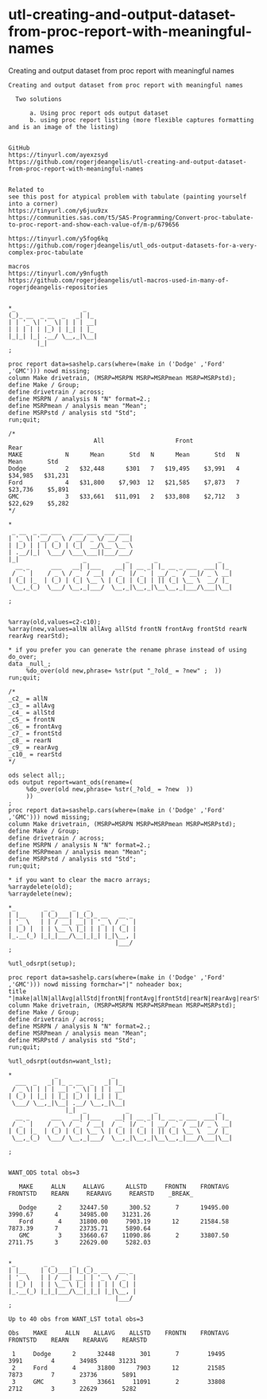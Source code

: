 # utl-creating-and-output-dataset-from-proc-report-with-meaningful-names
Creating and output dataset from proc report with meaningful names

    Creating and output dataset from proc report with meaningful names

      Two solutions

          a. Using proc report ods output dataset
          b. using proc report listing (more flexible captures formatting and is an image of the listing)


    GitHub
    https://tinyurl.com/ayexzsyd
    https://github.com/rogerjdeangelis/utl-creating-and-output-dataset-from-proc-report-with-meaningful-names


    Related to
    see this post for atypical problem with tabulate (painting yourself into a corner)
    https://tinyurl.com/y6juu9zx
    https://communities.sas.com/t5/SAS-Programming/Convert-proc-tabulate-to-proc-report-and-show-each-value-of/m-p/679656

    https://tinyurl.com/y5fog6kq
    https://github.com/rogerjdeangelis/utl_ods-output-datasets-for-a-very-complex-proc-tabulate

    macros
    https://tinyurl.com/y9nfugth
    https://github.com/rogerjdeangelis/utl-macros-used-in-many-of-rogerjdeangelis-repositories


    *_                   _
    (_)_ __  _ __  _   _| |_
    | | '_ \| '_ \| | | | __|
    | | | | | |_) | |_| | |_
    |_|_| |_| .__/ \__,_|\__|
            |_|
    ;

    proc report data=sashelp.cars(where=(make in ('Dodge' ,'Ford' ,'GMC'))) nowd missing;
    column Make drivetrain, (MSRP=MSRPN MSRP=MSRPmean MSRP=MSRPstd);
    define Make / Group;
    define drivetrain / across;
    define MSRPN / analysis N "N" format=2.;
    define MSRPmean / analysis mean "Mean";
    define MSRPstd / analysis std "Std";
    run;quit;

    /*
                            All                    Front                    Rear
    MAKE            N      Mean       Std   N      Mean       Std   N      Mean       Std
    Dodge           2   $32,448      $301   7   $19,495    $3,991   4   $34,985   $31,231
    Ford            4   $31,800    $7,903  12   $21,585    $7,873   7   $23,736    $5,891
    GMC             3   $33,661   $11,091   2   $33,808    $2,712   3   $22,629    $5,282
    */

    *
     _ __  _ __ ___   ___ ___  ___ ___
    | '_ \| '__/ _ \ / __/ _ \/ __/ __|
    | |_) | | | (_) | (_|  __/\__ \__ \
    | .__/|_|  \___/ \___\___||___/___/
    |_|                  _           _       _                 _
      __ _      ___   __| |___    __| | __ _| |_ __ _ ___  ___| |_
     / _` |    / _ \ / _` / __|  / _` |/ _` | __/ _` / __|/ _ \ __|
    | (_| |_  | (_) | (_| \__ \ | (_| | (_| | || (_| \__ \  __/ |_
     \__,_(_)  \___/ \__,_|___/  \__,_|\__,_|\__\__,_|___/\___|\__|

    ;


    %array(old,values=c2-c10);
    %array(new,values=allN allAvg allStd frontN frontAvg frontStd rearN rearAvg rearStd);

    * if you prefer you can generate the rename phrase instead of using do_over;
    data _null_;
         %do_over(old new,phrase= %str(put "_?old_ = ?new" ;  ))
    run;quit;

    /*
    _c2_ = allN
    _c3_ = allAvg
    _c4_ = allStd
    _c5_ = frontN
    _c6_ = frontAvg
    _c7_ = frontStd
    _c8_ = rearN
    _c9_ = rearAvg
    _c10_ = rearStd
    */

    ods select all;;
    ods output report=want_ods(rename=(
         %do_over(old new,phrase= %str(_?old_ = ?new  ))
         ))
    ;
    proc report data=sashelp.cars(where=(make in ('Dodge' ,'Ford' ,'GMC'))) nowd missing;
    column Make drivetrain, (MSRP=MSRPN MSRP=MSRPmean MSRP=MSRPstd);
    define Make / Group;
    define drivetrain / across;
    define MSRPN / analysis N "N" format=2.;
    define MSRPmean / analysis mean "Mean";
    define MSRPstd / analysis std "Std";
    run;quit;

    * if you want to clear the macro arrays;
    %arraydelete(old);
    %arraydelete(new);

    *_        _ _     _   _
    | |__    | (_)___| |_(_)_ __   __ _
    | '_ \   | | / __| __| | '_ \ / _` |
    | |_) |  | | \__ \ |_| | | | | (_| |
    |_.__(_) |_|_|___/\__|_|_| |_|\__, |
                                  |___/
    ;

    %utl_odsrpt(setup);

    proc report data=sashelp.cars(where=(make in ('Dodge' ,'Ford' ,'GMC'))) nowd missing formchar="|" noheader box;
    title "|make|allN|allAvg|allStd|frontN|frontAvg|frontStd|rearN|rearAvg|rearStd|";
    column Make drivetrain, (MSRP=MSRPN MSRP=MSRPmean MSRP=MSRPstd);
    define Make / Group;
    define drivetrain / across;
    define MSRPN / analysis N "N" format=2.;
    define MSRPmean / analysis mean "Mean";
    define MSRPstd / analysis std "Std";
    run;quit;

    %utl_odsrpt(outdsn=want_lst);

    *            _               _
      ___  _   _| |_ _ __  _   _| |_
     / _ \| | | | __| '_ \| | | | __|
    | (_) | |_| | |_| |_) | |_| | |_
     \___/ \__,_|\__| .__/ \__,_|\__|
                    |_|  _           _       _                 _
      __ _      ___   __| |___    __| | __ _| |_ __ _ ___  ___| |_
     / _` |    / _ \ / _` / __|  / _` |/ _` | __/ _` / __|/ _ \ __|
    | (_| |_  | (_) | (_| \__ \ | (_| | (_| | || (_| \__ \  __/ |_
     \__,_(_)  \___/ \__,_|___/  \__,_|\__,_|\__\__,_|___/\___|\__|

    ;


    WANT_ODS total obs=3

       MAKE     ALLN     ALLAVG      ALLSTD     FRONTN    FRONTAVG    FRONTSTD    REARN     REARAVG     REARSTD    _BREAK_

       Dodge      2     32447.50      300.52       7      19495.00     3990.67      4      34985.00    31231.26
       Ford       4     31800.00     7903.19      12      21584.58     7873.39      7      23735.71     5890.64
       GMC        3     33660.67    11090.86       2      33807.50     2711.75      3      22629.00     5282.03


    *_        _ _     _   _
    | |__    | (_)___| |_(_)_ __   __ _
    | '_ \   | | / __| __| | '_ \ / _` |
    | |_) |  | | \__ \ |_| | | | | (_| |
    |_.__(_) |_|_|___/\__|_|_| |_|\__, |
                                  |___/
    ;

    Up to 40 obs from WANT_LST total obs=3

    Obs    MAKE     ALLN    ALLAVG    ALLSTD    FRONTN    FRONTAVG    FRONTSTD    REARN    REARAVG    REARSTD

     1     Dodge      2      32448       301       7        19495       3991        4       34985      31231
     2     Ford       4      31800      7903      12        21585       7873        7       23736       5891
     3     GMC        3      33661     11091       2        33808       2712        3       22629       5282

